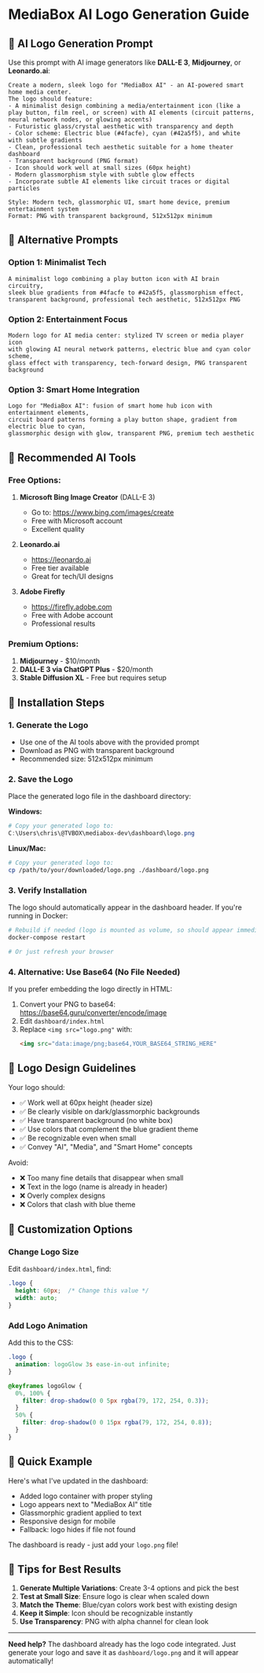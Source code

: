 # MediaBox AI Logo Generation Guide

## 🎨 AI Logo Generation Prompt

Use this prompt with AI image generators like **DALL-E 3**, **Midjourney**, or **Leonardo.ai**:

```
Create a modern, sleek logo for "MediaBox AI" - an AI-powered smart home media center. 
The logo should feature:
- A minimalist design combining a media/entertainment icon (like a play button, film reel, or screen) with AI elements (circuit patterns, neural network nodes, or glowing accents)
- Futuristic glass/crystal aesthetic with transparency and depth
- Color scheme: Electric blue (#4facfe), cyan (#42a5f5), and white with subtle gradients
- Clean, professional tech aesthetic suitable for a home theater dashboard
- Transparent background (PNG format)
- Icon should work well at small sizes (60px height)
- Modern glassmorphism style with subtle glow effects
- Incorporate subtle AI elements like circuit traces or digital particles

Style: Modern tech, glassmorphic UI, smart home device, premium entertainment system
Format: PNG with transparent background, 512x512px minimum
```

## 🎨 Alternative Prompts

### Option 1: Minimalist Tech
```
A minimalist logo combining a play button icon with AI brain circuitry, 
sleek blue gradients from #4facfe to #42a5f5, glassmorphism effect, 
transparent background, professional tech aesthetic, 512x512px PNG
```

### Option 2: Entertainment Focus
```
Modern logo for AI media center: stylized TV screen or media player icon 
with glowing AI neural network patterns, electric blue and cyan color scheme, 
glass effect with transparency, tech-forward design, PNG transparent background
```

### Option 3: Smart Home Integration
```
Logo for "MediaBox AI": fusion of smart home hub icon with entertainment elements,
circuit board patterns forming a play button shape, gradient from electric blue to cyan,
glassmorphic design with glow, transparent PNG, premium tech aesthetic
```

## 📐 Recommended AI Tools

### Free Options:
1. **Microsoft Bing Image Creator** (DALL-E 3)
   - Go to: https://www.bing.com/images/create
   - Free with Microsoft account
   - Excellent quality

2. **Leonardo.ai**
   - https://leonardo.ai
   - Free tier available
   - Great for tech/UI designs

3. **Adobe Firefly**
   - https://firefly.adobe.com
   - Free with Adobe account
   - Professional results

### Premium Options:
1. **Midjourney** - $10/month
2. **DALL-E 3 via ChatGPT Plus** - $20/month
3. **Stable Diffusion XL** - Free but requires setup

## 💾 Installation Steps

### 1. Generate the Logo
- Use one of the AI tools above with the provided prompt
- Download as PNG with transparent background
- Recommended size: 512x512px minimum

### 2. Save the Logo
Place the generated logo file in the dashboard directory:

**Windows:**
```powershell
# Copy your generated logo to:
C:\Users\chris\@TVBOX\mediabox-dev\dashboard\logo.png
```

**Linux/Mac:**
```bash
# Copy your generated logo to:
cp /path/to/your/downloaded/logo.png ./dashboard/logo.png
```

### 3. Verify Installation
The logo should automatically appear in the dashboard header. If you're running in Docker:

```bash
# Rebuild if needed (logo is mounted as volume, so should appear immediately)
docker-compose restart

# Or just refresh your browser
```

### 4. Alternative: Use Base64 (No File Needed)
If you prefer embedding the logo directly in HTML:

1. Convert your PNG to base64: https://base64.guru/converter/encode/image
2. Edit `dashboard/index.html`
3. Replace `<img src="logo.png"` with:
   ```html
   <img src="data:image/png;base64,YOUR_BASE64_STRING_HERE"
   ```

## 🎨 Logo Design Guidelines

Your logo should:
- ✅ Work well at 60px height (header size)
- ✅ Be clearly visible on dark/glassmorphic backgrounds
- ✅ Have transparent background (no white box)
- ✅ Use colors that complement the blue gradient theme
- ✅ Be recognizable even when small
- ✅ Convey "AI", "Media", and "Smart Home" concepts

Avoid:
- ❌ Too many fine details that disappear when small
- ❌ Text in the logo (name is already in header)
- ❌ Overly complex designs
- ❌ Colors that clash with blue theme

## 🔧 Customization Options

### Change Logo Size
Edit `dashboard/index.html`, find:
```css
.logo {
  height: 60px;  /* Change this value */
  width: auto;
}
```

### Add Logo Animation
Add this to the CSS:
```css
.logo {
  animation: logoGlow 3s ease-in-out infinite;
}

@keyframes logoGlow {
  0%, 100% {
    filter: drop-shadow(0 0 5px rgba(79, 172, 254, 0.3));
  }
  50% {
    filter: drop-shadow(0 0 15px rgba(79, 172, 254, 0.8));
  }
}
```

## 🎯 Quick Example

Here's what I've updated in the dashboard:
- Added logo container with proper styling
- Logo appears next to "MediaBox AI" title
- Glassmorphic gradient applied to text
- Responsive design for mobile
- Fallback: logo hides if file not found

The dashboard is ready - just add your `logo.png` file!

## 📝 Tips for Best Results

1. **Generate Multiple Variations**: Create 3-4 options and pick the best
2. **Test at Small Size**: Ensure logo is clear when scaled down
3. **Match the Theme**: Blue/cyan colors work best with existing design
4. **Keep it Simple**: Icon should be recognizable instantly
5. **Use Transparency**: PNG with alpha channel for clean look

---

**Need help?** The dashboard already has the logo code integrated. 
Just generate your logo and save it as `dashboard/logo.png` and it will appear automatically!

